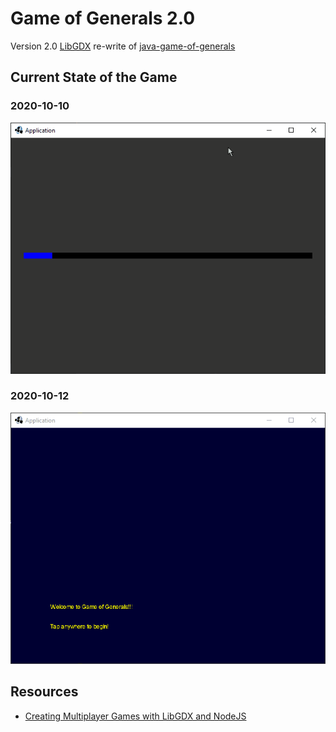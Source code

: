 # Game of Generals 2.0

Version 2.0 [LibGDX](https://libgdx.badlogicgames.com/) re-write of
[java-game-of-generals](https://github.com/marklcrns/java-game-of-generals)

## Current State of the Game

### 2020-10-10

![2020-10-10](demo/2020-10-10_demo.gif)

### 2020-10-12

![2020-10-12](demo/2020-10-12_demo.gif)

## Resources

- [Creating Multiplayer Games with LibGDX and NodeJS](https://www.youtube.com/watch?v=uIPAaDslhPM&list=PLZm85UZQLd2Qh6r7jxBKPuB4hl-Xw5uZT)
